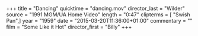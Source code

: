 +++
title = "Dancing"
quicktime = "dancing.mov"
director_last = "Wilder"
source = "1991 MGM/UA Home Video"
length = "0:47"
clipterms = [ "Swish Pan",]
year = "1959"
date = "2015-03-20T11:36:00+01:00"
commentary = ""
film = "Some Like it Hot"
director_first = "Billy"
+++
